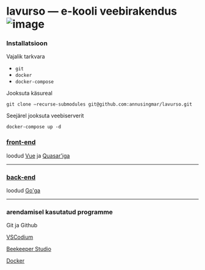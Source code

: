 # lavurso — e-kooli veebirakendus ![image](https://user-images.githubusercontent.com/108177565/183647142-cacb64ee-f05a-499c-8033-facf81ee09bd.png)

### Installatsioon

Vajalik tarkvara

- `git`
- `docker`
- `docker-compose`

Jooksuta käsureal

```
git clone –recurse-submodules git@github.com:annusingmar/lavurso.git
```
<!-- Märge arendajale - ssh asemel võiks kastuada https, kuid https autenteerimine on raskem kui ssh-ga -->

Seejärel jooksuta veebiserverit

```
docker-compose up -d
```


### [front-end](https://github.com/annusingmar/lavurso-frontend)

loodud [Vue](https://vuejs.org/) ja [Quasar'iga](https://quasar.dev/)

---

### [back-end](https://github.com/annusingmar/lavurso-backend)

loodud [Go'ga](https://github.com/golang/go)

---

### arendamisel kasutatud programme

Git ja Github

[VSCodium](https://github.com/VSCodium/vscodium)

[Beekeeper Studio](https://github.com/beekeeper-studio/beekeeper-studio)

[Docker](https://docs.docker.com/engine/)
